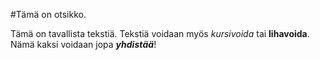 #Tämä on otsikko.

Tämä on tavallista tekstiä. Tekstiä voidaan myös *kursivoida* tai **lihavoida**. Nämä kaksi voidaan jopa _**yhdistää**_!
